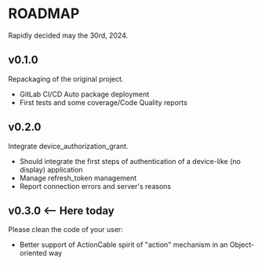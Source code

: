 # ROADMAP

Rapidly decided may the 30rd, 2024.

## v0.1.0

Repackaging of the original project.

- GitLab CI/CD Auto package deployment
- First tests and some coverage/Code Quality reports

## v0.2.0

Integrate device_authorization_grant.

- Should integrate the first steps of authentication of a device-like (no display) application
- Manage refresh_token management
- Report connection errors and server's reasons

## v0.3.0 <-- Here today

Please clean the code of your user:

- Better support of ActionCable spirit of "action" mechanism in an Object-oriented way